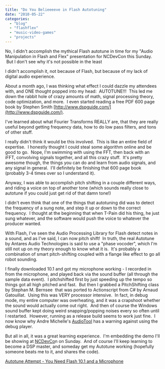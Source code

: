 ```yaml
---
title: "Do You Belieeeeve in Flash Autotuning"
date: "2010-05-22"
categories:
  - "blog"
  - "flashflex"
  - "music-video-games"
  - "projects"
---
```


No, I didn't accomplish the mythical Flash autotune in time for my "Audio Manipulation in Flash and Flex" presentation for NCDevCon this Sunday.  But I don't see why it's not possible in the least

I didn't accomplish it, not because of Flash, but because of my lack of digital audio experience.

About a month ago, I was thinking what effect I could dazzle my attendees with, and ONE thought popped into my head:  AUTOTUNE!!!  This led me down the rabbit hole of crazy amounts of math, signal processing theory, code optimization, and more.  I even started reading a free PDF 600 page book by Stephen Smith [http://www.dspguide.com/](http://www.dspguide.com/).

I've learned about what Fourier Transforms REALLY are, that they are really useful beyond getting frequency data, how to do low pass filters, and tons of other stuff.

I really didn't think it would be this involved.  This is like an entire field of expertise.  I honestly thought I could steal some algorithm online and be good to go.  Nope, I'm swimming with using the FFT, then back with an iFFT, convolving signals together, and all this crazy stuff.  It's pretty awesome though, the things you can do and learn from audio signals, and any signal in general.  I'll definitely be finishing that 600 page book (probably 3-4 times over so I understand it).

Anyway, I was able to accomplish pitch shifting in a couple different ways, and riding a voice on top of another tone (which sounds really close to autotune if you could just get rid of that damn tone!)

I didn't even think that one of the things that autotuning did was to detect the frequency of a sung note, and step it up or down to the correct frequency.  I thought at the beginning that when T-Pain did his thing, he just sung whatever, and the software would push the voice to whatever the producer wanted.

With Flash, I've seen the Audio Processing Library for Flash detect notes in a sound, and as I've said, I can now pitch shift!  In truth, the real Autotune by Antares Audio Technologies is said to use a "phase vocoder", which I'm still not up on my theory enough to know what it is.  It's probably a combination of smart pitch-shifting coupled with a flange like effect to go all robot sounding.

I finally downloaded 10.1 and got my microphone working - I recorded in from the microphone, and played back via the sound buffer (all through the sample data event).  I pitchshifted first by just speeding up the tempo so things got all high pitched and fast.  But then I grabbed a PitchShifting class by Stephan M. Bernsee  that was ported to Actionscript from C# by Arnaud Gatouillat.  Using this was VERY processor intensive.  In fact, in debug mode, my entire computer was overheating, and it was a crapshoot whether the sound would actually come out right.  And then of course the Windows sound buffer kept doing weird snapping/popping noises every so often until I restarted.  However, running as a release build seems to work just fine.  I now know why Andre Michelle's [AudioTool](http://www.audiotool.com) has a warning against using the debug player.

But all in all, it was a great learning experience.  I'm embedding the demo I'll be showing at [NCDevCo](http://www.ncdevcon.com)n on Sunday.  And of course I'll keep learning to become a DSP master, and someday get my Autotune working (hopefully someone beats me to it, and shares the code).

[Autotune Attempt - You Need Flash 10.1 and a Microphone](http://blastanova.com/labs/SadAttemptsAtAutoTune/RockTheMic.swf)
